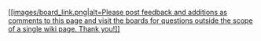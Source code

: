 [ [[images/board_link.png|alt=Please post feedback and additions as comments to this page and visit the boards for questions outside the scope of a single wiki page. Thank you!]] ][boards]

[boards]: http://www.libgosu.org/cgi-bin/mwf/forum.pl "Gosu Boards"